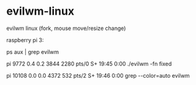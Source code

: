 # evilwm-linux
evilwm linux (fork, mouse move/resize change)


raspberry pi 3: 

ps aux | grep evilwm


pi        9772  0.4  0.2   3844  2280 pts/0    S+   19:45   0:00 ./evilwm -fn fixed


pi       10108  0.0  0.0   4372   532 pts/2    S+   19:46   0:00 grep --color=auto evilwm




